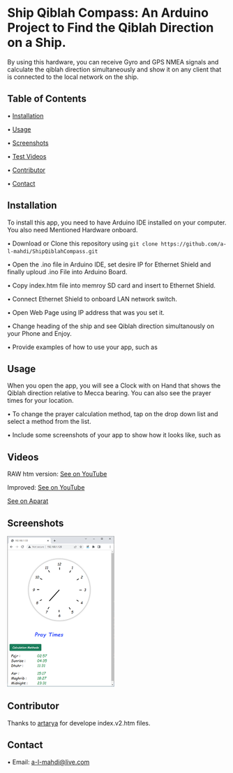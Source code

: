 # Ship Qiblah Compass: An Arduino Project to Find the Qiblah Direction on a Ship.

By using this hardware, you can receive Gyro and GPS NMEA signals and calculate the qiblah direction simultaneously and show it on any client that is connected to the local network on the ship.

## Table of Contents
•  [Installation](#installation)

•  [Usage](#usage)

•  [Screenshots](#screenshots)

•  [Test Videos](#Videos)
<!-- 
•  [License](#license) -->

•  [Contributor](#contributor)

•  [Contact](#contact)


## Installation
To install this app, you need to have Arduino IDE installed on your computer. You also need Mentioned Hardware onboard.

•  Download or Clone this repository using `git clone https://github.com/a-l-mahdi/ShipQiblahCompass.git`

•  Open the .ino file in Arduino IDE, set desire IP for Ethernet Shield and finally uploud .ino File into Arduino Board.

•  Copy index.htm file into memroy SD card and insert to Ethernet Shield.

•  Connect Ethernet Shield to onboard LAN network switch.

•  Open Web Page using IP address that was you set it.

•  Change heading of the ship and see Qiblah direction simultanously on your Phone and Enjoy.



•  Provide examples of how to use your app, such as

## Usage
When you open the app, you will see a Clock with on Hand that shows the Qiblah direction relative to Mecca bearing. You can also see the prayer times for your location.


•  To change the prayer calculation method, tap on the drop down list and select a method from the list.


•  Include some screenshots of your app to show how it looks like, such as

## Videos

RAW htm version:
[See on YouTube](https://youtu.be/QEIn0vujR9M)


Improved:
[See on YouTube](https://youtu.be/D12Pzf8zaG0)

[See on Aparat](https://aparat.com/v/12Vp5)

## Screenshots
![Screenshot 1](https://github.com/a-l-mahdi/ShipQiblahCompass/blob/main/Screenshot.png)

<!-- 
## License
This project is licensed under the MIT License - see the [LICENSE](LICENSE) file for details. -->

## Contributor

Thanks to [artarya](https://github.com/artarya) for develope index.v2.htm files.

## Contact

•  Email: a-l-mahdi@live.com

